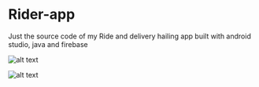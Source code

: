 # Rider-app
Just the source code of my Ride and delivery hailing app built with android studio, java and firebase


![alt text](https://github.com/iamdreo/Rider-app/blob/master/uber%20lik.png)

![alt text](https://github.com/iamdreo/Rider-app/blob/master/Pic2.png)
